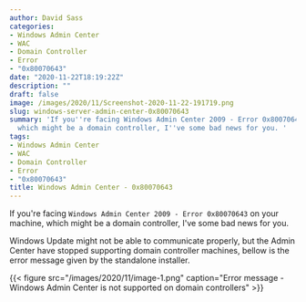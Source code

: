 ```yaml
---
author: David Sass
categories:
- Windows Admin Center
- WAC
- Domain Controller
- Error
- "0x80070643"
date: "2020-11-22T18:19:22Z"
description: ""
draft: false
image: /images/2020/11/Screenshot-2020-11-22-191719.png
slug: windows-server-admin-center-0x80070643
summary: 'If you''re facing Windows Admin Center 2009 - Error 0x80070643 on your machine,
  which might be a domain controller, I''ve some bad news for you. '
tags:
- Windows Admin Center
- WAC
- Domain Controller
- Error
- "0x80070643"
title: Windows Admin Center - 0x80070643
---
```



If you're facing `Windows Admin Center 2009 - Error 0x80070643` on your machine, which might be a domain controller, I've some bad news for you.

Windows Update might not be able to communicate properly, but the Admin Center have stopped supporting domain controller machines, bellow is the error message given by the standalone installer.

{{< figure src="/images/2020/11/image-1.png" caption="Error message - Windows Admin Center is not supported on domain controllers" >}}

